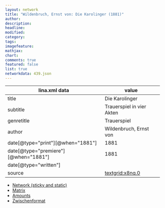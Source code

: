 ```yaml
---
layout: network
title: "Wildenbruch, Ernst von: Die Karolinger (1881)"
author:
description:
headline:
modified:
category:
tags:
imagefeature: 
mathjax: 
chart: 
comments: true
featured: false
list: true
networkdata: 439.json
---
```

lina.xml data  | value
------------- | -------------
title|Die Karolinger
subtitle|Trauerspiel in vier Akten
genretitle|Trauerspiel
author|Wildenbruch, Ernst von
date[@type="print"][@when="1881"]|1881
date[@type="premiere"][@when="1881"]|1881
date[@type="written"]|
source|[textgrid:x8nq.0](https://textgridlab.org/1.0/tgcrud-public/rest/textgrid:x8nq.0/data)



* [Network (sticky and static)](/network439)
* [Matrix](/matrix439)
* [Amounts](/amount439)
* [Zwischenformat](/lina439 )
